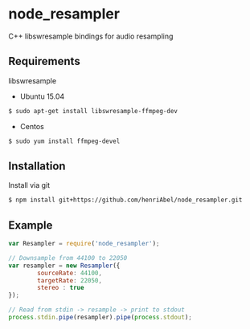 # node_resampler
C++ libswresample bindings for audio resampling

Requirements
------------
libswresample
* Ubuntu 15.04
```sh
$ sudo apt-get install libswresample-ffmpeg-dev
```
* Centos
```sh
$ sudo yum install ffmpeg-devel
```

Installation
------------
Install via git
```sh
$ npm install git+https://github.com/henriAbel/node_resampler.git
```

Example
------------
```javascript
var Resampler = require('node_resampler');

// Downsample from 44100 to 22050
var resampler = new Resampler({
        sourceRate: 44100,
        targetRate: 22050,
        stereo : true
});

// Read from stdin -> resample -> print to stdout
process.stdin.pipe(resampler).pipe(process.stdout);
```

